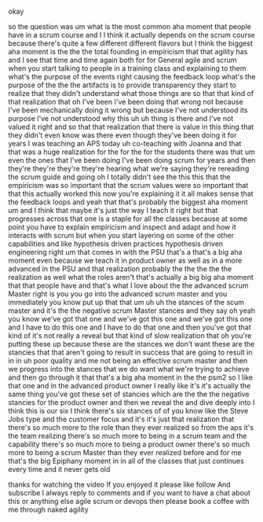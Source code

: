 okay

so the question was um what is the most common aha moment that people have in a scrum course and I I think it actually depends on the scrum course because there's quite a few different different flavors but I think the biggest aha moment is the the the total founding in empiricism that that agility has and I see that time and time again both for for General agile and scrum when you start talking to people in a training class and explaining to them what's the purpose of the events right causing the feedback loop what's the purpose of the the the artifacts is to provide transparency they start to realize that they didn't understand what those things are so that that kind of that realization that oh I've been I've been doing that wrong not because I've been mechanically doing it wrong but because I've not understood its purpose I've not understood why this uh uh thing is there and I've not valued it right and so that that realization that there is value in this thing that they didn't even know was there even though they've been doing it for years I was teaching an APS today uh co-teaching with Joanna and that that was a huge realization for the for the for the students there was that um even the ones that I've been doing I've been doing scrum for years and then they're they're they're they're hearing what we're saying they're rereading the scrum guide and going oh I totally didn't see the this this that the empiricism was so important that the scrum values were so important that that this actually worked this now you're explaining it it all makes sense that the feedback loops and yeah that that's probably the biggest aha moment um and I think that maybe it's just the way I teach it right but that progresses across that one is a staple for all the classes because at some point you have to explain empiricism and inspect and adapt and how it interacts with scrum but when you start layering on some of the other capabilities and like hypothesis driven practices hypothesis driven engineering right um that comes in with the PSU that's a that's a big aha moment even because we teach it in product owner as well as in a more advanced in the PSU and that realization probably the the the the the realization as well what the roles aren't that's actually a big big aha moment that that people have and that's what I love about the the advanced scrum Master right is you you go into the advanced scrum master and you immediately you know put up that that um uh uh the stances of the scum master and it's the the negative scrum Master stances and they say oh yeah you know we've got that one and we've got this one and we've got this one and I have to do this one and I have to do that one and then you've got that kind of it's not really a reveal but that kind of slow realization that oh you're putting these up because these are the stances we don't want these are the stancies that that aren't going to result in success that are going to result in in in uh poor quality and me not being an effective scrum master and then we progress into the stances that we do want what we're trying to achieve and then go through it that that's a big aha moment in the the psm2 so I like that one and in the advanced product owner I really like it's it's actually the same thing you've got these set of stancies which are the the the negative stancies for the product owner and then we reveal the and dive deeply into I think this is our six I think there's six stances of of you know like the Steve Jobs type and the customer focus and it's it's just that realization that there's so much more to the role than they ever realized so from the aps it's the team realizing there's so much more to being in a scrum team and the capability there's so much more to being a product owner there's so much more to being a scrum Master than they ever realized before and for me that's the big Epiphany moment in in all of the classes that just continues every time and it never gets old

thanks for watching the video If you enjoyed it please like follow And subscribe I always reply to comments and if you want to have a chat about this or anything else agile scrum or devops then please book a coffee with me through naked agility